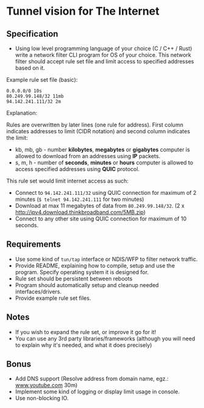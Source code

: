 # Tunnel vision for The Internet

## Specification

- Using low level programming language of your choice (C / C++ / Rust) write a network filter CLI program for OS of your choice. This network filter should accept rule set file and limit access to specified addresses based on it.

Example rule set file (basic):
```
0.0.0.0/0 10s
80.249.99.148/32 11mb
94.142.241.111/32 2m
```

Explanation:

Rules are overwritten by later lines (one rule for address). First column indicates addresses to limit (CIDR notation) and second column indicates the limit:

- kb, mb, gb - number **kilobytes**, **megabytes** or **gigabytes** computer is allowed to download from an addresses using **IP** packets.
- s, m, h - number of **seconds**, **minutes** or **hours** computer is allowed to access specified addresses using **QUIC** protocol.

This rule set would limit internet access as such:
- Connect to `94.142.241.111/32` using QUIC connection for maximum of 2 minutes (`$ telnet 94.142.241.111` for two minutes)
- Download at max 11 megabytes of data from `80.249.99.148/32`. (2 x http://ipv4.download.thinkbroadband.com/5MB.zip)
- Connect to any other site using QUIC connection for maximum of 10 seconds.

## Requirements
- Use some kind of `tun/tap` interface or NDIS/WFP to filter network traffic.
- Provide README, explaining how to compile, setup and use the program. Specify operating system it is designed for.
- Rule set should be persistent between reboots
- Program should automatically setup and cleanup needed interfaces/drivers.
- Provide example rule set files.

## Notes

- If you wish to expand the rule set, or improve it go for it!
- You can use any 3rd party libraries/frameworks (although you will need to explain why it's needed, and what it does precisely)

## Bonus 

- Add DNS support (Resolve address from domain name, egz.: www.youtube.com 30m)
- Implement some kind of logging or display limit usage in console.
- Use non-blocking IO.
